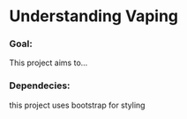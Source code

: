 # Understanding Vaping
### Goal:
This project aims to...
### Dependecies:
this project uses bootstrap for styling